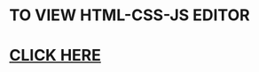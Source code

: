 # TO VIEW HTML-CSS-JS EDITOR
# [CLICK HERE](https://vivek286.github.io/CODE_EDITOR/HTML-CSS-JS/editor.html)
